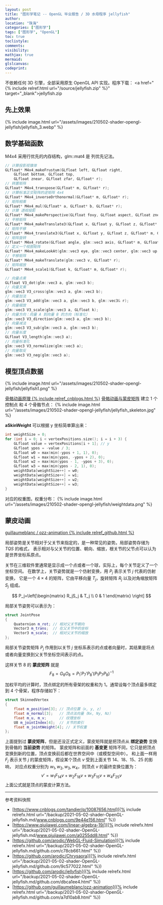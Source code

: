 ```yaml
---
layout: post
title: "图形学笔记 -- OpenGL 毕业报告 / 3D 水母程序 jellyfish"
author:
location: "珠海"
categories: ["图形学"]
tags: ["图形学", "OpenGL"]
toc: true
toclistyle:
comments:
visibility:
mathjax: true
mermaid:
glslcanvas:
codeprint:
---
```


不依赖任何 3D 引擎，全部采用原生 OpenGL API 实现。程序下载：
<a href="{% include relref.html url="/source/jellyfish.zip" %}" target="_blank">jellyfish.zip</a>


## 先上效果

{% include image.html url="/assets/images/210502-shader-opengl-jellyfish/jellyfish_3.webp" %}


## 数学基础函数

M4x4 采用行优先的内存结构，glm::mat4 是 列优先记法。
```cpp
// 计算投影视锥体
GLfloat* M4x4_makeFrustum(GLfloat left, GLfloat right,
    GLfloat bottom, GLfloat top,
    GLfloat znear, GLfloat zfar, GLfloat* r);
// 转置矩阵
GLfloat* M4x4_transpose(GLfloat* m, GLfloat* r);
// 计算标准正交矩阵的逆矩阵 4x4
GLfloat* M4x4_inverseOrthonormal(GLfloat* m, GLfloat* r);
// 矩阵相乘
GLfloat* M4x4_mul(GLfloat* a, GLfloat* b, GLfloat* r);
// 计算 透视投影
GLfloat* M4x4_makePerspective(GLfloat fovy, GLfloat aspect, GLfloat znear, GLfloat zfar, GLfloat* r);
// 平移矩阵
GLfloat* M4x4_makeTranslate3(GLfloat x, GLfloat y, GLfloat z, GLfloat* r);
// 矩阵平移
GLfloat* M4x4_translate3(GLfloat x, GLfloat y, GLfloat z, GLfloat* m, GLfloat* r);
// 矩阵旋转
GLfloat* M4x4_rotate(GLfloat angle, glm::vec3 axis, GLfloat* m, GLfloat* r);
// 定义一个视图矩阵
GLfloat* M4x4_makeLookAt(glm::vec3 eye, glm::vec3 center, glm::vec3 up, GLfloat* r);
// 平移矩阵
GLfloat* M4x4_makeTranslate(glm::vec3 v, GLfloat* r);
// 矩阵缩放
GLfloat* M4x4_scale1(GLfloat k, GLfloat* m, GLfloat* r);

// 向量点乘
GLfloat V3_dot(glm::vec3 a, glm::vec3 b);
// 向量叉乘
glm::vec3 V3_cross(glm::vec3 a, glm::vec3 b);
// 向量加法
glm::vec3 V3_add(glm::vec3 a, glm::vec3 b, glm::vec3& r);
// 向量缩放
glm::vec3 V3_scale(glm::vec3 a, GLfloat k);
// 向量方向：向量 A 到向量 B 的方向（标准化）
glm::vec3 V3_direction(glm::vec3 a, glm::vec3 b);
// 向量减法
glm::vec3 V3_sub(glm::vec3 a, glm::vec3 b);
// 向量长度
GLfloat V3_length(glm::vec3 a);
// 向量标准化
glm::vec3 V3_normalize(glm::vec3 a);
// 向量取反
glm::vec3 V3_neg(glm::vec3 a);
```


## 模型顶点数据

{% include image.html url="/assets/images/210502-shader-opengl-jellyfish/jellyfish1.png" %}

[骨骼动画原理 {% include relref_cnblogs.html %}](https://www.cnblogs.com/tandier/p/10087656.html)
[骨骼动画与蒙皮矩阵](https://www.qiujiawei.com/linear-algebra-19/)
建立 1 个控制点 和 4 个骨骼节点：
{% include image.html url="/assets/images/210502-shader-opengl-jellyfish/jellyfish_skeleton.jpg" %}
[^_^]: https://sunocean.life/jellyfish/Chrysaora/index.html

**aSkinWeight** 可以根据 y 坐标简单算出来：

```cpp
int weightSize = 0;
for (int i = 0; i < vertexPositions.size(); i = i + 3) {
    GLfloat value = vertexPositions[i + 1]; // y
    GLfloat ypos = -value / 3;
    GLfloat w0 = max(min(-ypos + 1, 1), 0);
    GLfloat w1 = max(min(ypos, -ypos + 2), 0);
    GLfloat w2 = max(min(ypos - 1, -ypos + 3), 0);
    GLfloat w3 = max(min(ypos - 2, 1), 0);
    weightData[weightSize++] = w0;
    weightData[weightSize++] = w1;
    weightData[weightSize++] = w2;
    weightData[weightSize++] = w3;
}
```

对应的权重图，权重分布：
{% include image.html url="/assets/images/210502-shader-opengl-jellyfish/weightdata.png" %}

[^_^]: [arodic / WebGL-Fluid-Simulation {% include relref_github.html %}](https://github.com/arodic/WebGL-Fluid-Simulation)
[^_^]: [WebGL Jellyfish Simulation {% include relref_github.html %}](https://github.com/arodic/Chrysaora)
[^_^]: [WebGL jellyfish demo {% include relref_github.html %}](https://github.com/arodic/jellyfish)


## 蒙皮动画

[guillaumeblanc / ozz-animation {% include relref_github.html %}](https://github.com/guillaumeblanc/ozz-animation)

局部姿势是关节相对于父关节来指定的，是一种常见的姿势。局部姿势存储为 $TQS$ 的格式，
表示相对与父关节的位置、朝向、缩放，根关节的父节点可以认为是世界坐标系原点。

关节在三维软件里通常是显示成一个点或者一个球，实际上，每个关节定义了一个坐标空间。
在数学上，关节姿势就是一个仿射变换，用 $P_j$ 表示关节 $j$ 代表的仿射变换，
它是一个 $4\times 4$ 的矩阵，它由平移向量 $T_j$，旋转矩阵 $R_j$ 以及对角缩放矩阵 $S_j$ 组成。

$$
P_j=\left[\begin{matrix}
R_jS_j & T_j \\
0 & 1
\end{matrix}
\right]
$$

局部关节姿势可以表示为：

```cpp
struct JointPose
{
    Quaternion m_rot; // 相对父关节朝向
    Vector3 m_trans;  // 在父关节中的坐标
    Vector3 m_scale;  // 相对父关节的缩放
};
```

局部关节姿势矩阵 $P_j$ 作用到以关节 $j$ 坐标系表示的点或者向量时，其结果是将点或者向量变换到父关节坐标空间表示的点。

这样关节 8 的 **蒙皮矩阵** 就是
$$
F_8=G_8O_8=P_1'P_7'P_8'(P_1P_7P_8)^{-1}
$$

加权平均的计算时，顶点绑定的所有骨架的权重和为 1。通常设每个顶点最多绑定到 4 个骨架，程序存储如下：
```cpp
struct SkinnedVertex
{
    float m_position[3]; // 顶点位置（x, y, z）
    float m_normal[3];   // 顶点法向量（Nx, Ny, Nz）
    float m_u, m_v;      // 纹理坐标
    U8 m_jointIndex[4];  // 关节的索引
    float m_jointWeight[4]; // 关节权重
};
```

上面提到过 **蒙皮矩阵**，但是还没正式定义，蒙皮矩阵就是把顶点从 **绑定姿势** 变换到骨骼的 **当前姿势** 的矩阵。
蒙皮矩阵和前面的 **基变更** 矩阵不同，它只是把顶点变换到新的位置，顶点变换前后都在世界空间中（或模型空间中）。
和上面一样用 $F_j$ 表示关节 $j$ 的蒙皮矩阵，假设某个顶点 $v$ 受到上面关节 14、18、15、25 的影响，
对应点权重分别为 $w_1,w_2,w_3,w_4$，则顶点 $v$ 的最终变换位置为：
$$v'=w_1F_{14}v+w_2F_{18}v+w_3F_{15}v+w_4F_{25}v$$
上面公式就是顶点的蒙皮计算方法。

<hr class='reviewline'/>
<p class='reviewtip'><script type='text/javascript' src='{% include relref.html url="/assets/reviewjs/blogs/2021-05-02-shader-OpenGL-jellyfish.md.js" %}'></script></p>
<font class='ref_snapshot'>参考资料快照</font>

- [https://www.cnblogs.com/tandier/p/10087656.html]({% include relrefx.html url="/backup/2021-05-02-shader-OpenGL-jellyfish.md/www.cnblogs.com/9e44e156.html" %})
- [https://www.qiujiawei.com/linear-algebra-19/]({% include relrefx.html url="/backup/2021-05-02-shader-OpenGL-jellyfish.md/www.qiujiawei.com/a0255dd8.html" %})
- [https://github.com/arodic/WebGL-Fluid-Simulation]({% include relrefx.html url="/backup/2021-05-02-shader-OpenGL-jellyfish.md/github.com/c78cb661.html" %})
- [https://github.com/arodic/Chrysaora]({% include relrefx.html url="/backup/2021-05-02-shader-OpenGL-jellyfish.md/github.com/9c577022.html" %})
- [https://github.com/arodic/jellyfish]({% include relrefx.html url="/backup/2021-05-02-shader-OpenGL-jellyfish.md/github.com/dbca1ee4.html" %})
- [https://github.com/guillaumeblanc/ozz-animation]({% include relrefx.html url="/backup/2021-05-02-shader-OpenGL-jellyfish.md/github.com/a7d10ab8.html" %})
